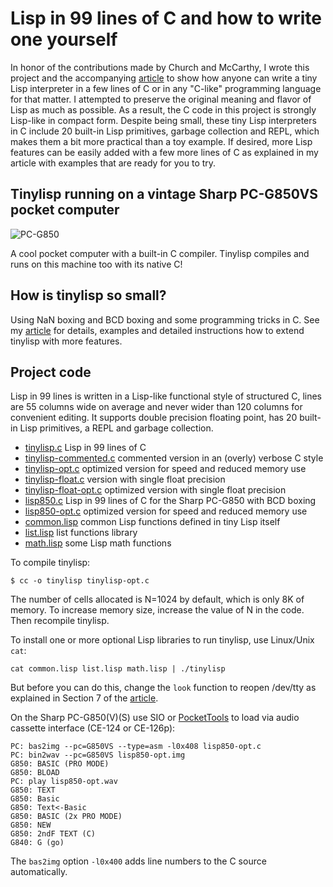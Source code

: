 # Lisp in 99 lines of C and how to write one yourself

In honor of the contributions made by Church and McCarthy, I wrote this project and the accompanying [article](tinylisp.pdf) to show how anyone can write a tiny Lisp interpreter in a few lines of C or in any "C-like" programming language for that matter.  I attempted to preserve the original meaning and flavor of Lisp as much as possible.  As a result, the C code in this project is strongly Lisp-like in compact form.  Despite being small, these tiny Lisp interpreters in C include 20 built-in Lisp primitives, garbage collection and REPL, which makes them a bit more practical than a toy example.  If desired, more Lisp features can be easily added with a few more lines of C as explained in my article with examples that are ready for you to try.

## Tinylisp running on a vintage Sharp PC-G850VS pocket computer

![PC-G850](lisp850.jpg)

A cool pocket computer with a built-in C compiler.  Tinylisp compiles and runs on this machine too with its native C!

## How is tinylisp so small?

Using NaN boxing and BCD boxing and some programming tricks in C.  See my [article](tinylisp.pdf) for details, examples and detailed instructions how to extend tinylisp with more features.

## Project code

Lisp in 99 lines is written in a Lisp-like functional style of structured C, lines are 55 columns wide on average and never wider than 120 columns for convenient editing.  It supports double precision floating point, has 20 built-in Lisp primitives, a REPL and garbage collection.

- [tinylisp.c](src/tinylisp.c) Lisp in 99 lines of C
- [tinylisp-commented.c](src/tinylisp-commented.c) commented version in an (overly) verbose C style
- [tinylisp-opt.c](src/tinylisp-opt.c) optimized version for speed and reduced memory use
- [tinylisp-float.c](tinylisp-float.c) version with single float precision
- [tinylisp-float-opt.c](tinylisp-float-opt.c) optimized version with single float precision
- [lisp850.c](src/lisp850.c) Lisp in 99 lines of C for the Sharp PC-G850 with BCD boxing
- [lisp850-opt.c](src/lisp850-opt.c) optimized version for speed and reduced memory use
- [common.lisp](src/common.lisp) common Lisp functions defined in tiny Lisp itself
- [list.lisp](src/list.lisp) list functions library
- [math.lisp](src/math.lisp) some Lisp math functions

To compile tinylisp:
~~~
$ cc -o tinylisp tinylisp-opt.c
~~~
The number of cells allocated is N=1024 by default, which is only 8K of memory.  To increase memory size, increase the value of N in the code.  Then recompile tinylisp.

To install one or more optional Lisp libraries to run tinylisp, use Linux/Unix `cat`:
~~~
cat common.lisp list.lisp math.lisp | ./tinylisp
~~~
But before you can do this, change the `look` function to reopen /dev/tty as explained in Section 7 of the [article](tinylisp.pdf).

On the Sharp PC-G850(V)(S) use SIO or [PocketTools](https://www.peil-partner.de/ifhe.de/sharp/) to load via audio cassette interface (CE-124 or CE-126p):
~~~
PC: bas2img --pc=G850VS --type=asm -l0x408 lisp850-opt.c
PC: bin2wav --pc=G850VS lisp850-opt.img
G850: BASIC (PRO MODE)
G850: BLOAD
PC: play lisp850-opt.wav
G850: TEXT
G850: Basic
G850: Text<-Basic
G850: BASIC (2x PRO MODE)
G850: NEW
G850: 2ndF TEXT (C)
G840: G (go)
~~~
The `bas2img` option `-l0x400` adds line numbers to the C source automatically.

